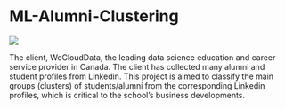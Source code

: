 # ML-Alumni-Clustering
<img src="https://img.evbuc.com/https%3A%2F%2Fcdn.evbuc.com%2Fimages%2F24945955%2F175508455052%2F2%2Foriginal.jpg?w=200&auto=format%2Ccompress&q=75&sharp=10&s=a4894a26eb70fdd64e08589de6b38c1f">

The client, WeCloudData, the leading data science education and career service provider in Canada. The client has collected many alumni and student profiles from Linkedin. This project is aimed to classify the main groups (clusters) of students/alumni from the corresponding Linkedin profiles, which is critical to the school’s business developments. 

